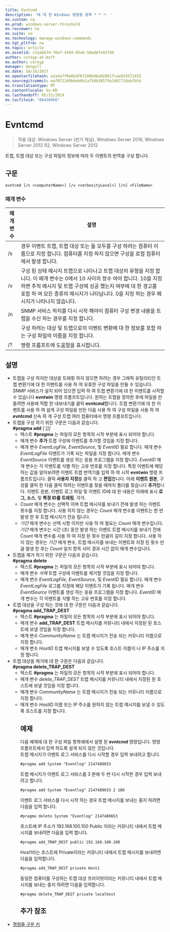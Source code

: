 ```yaml
---
title: Evntcmd
description: '에 대 한 Windows 명령을 항목 * * *- '
ms.custom: na
ms.prod: windows-server-threshold
ms.reviewer: na
ms.suite: na
ms.technology: manage-windows-commands
ms.tgt_pltfrm: na
ms.topic: article
ms.assetid: c1aabb74-76e7-4304-95a6-50ad87e92fd9
author: coreyp-at-msft
ms.author: coreyp
manager: dongill
ms.date: 10/16/2017
ms.openlocfilehash: e2a4a7f9e6bdf6f200b86e028617cae924571455
ms.sourcegitcommit: eaf071249b6eb6b1a758b38579a2d87710abfb54
ms.translationtype: MT
ms.contentlocale: ko-KR
ms.lasthandoff: 05/31/2019
ms.locfileid: "66439456"
---
```

# <a name="evntcmd"></a>Evntcmd

>적용 대상: Windows Server (반기 채널), Windows Server 2016, Windows Server 2012 R2, Windows Server 2012

트랩, 트랩 대상 또는 구성 파일의 정보에 따라 두 이벤트의 번역을 구성 합니다.   
## <a name="syntax"></a>구문  
```  
evntcmd [/s <computerName>] [/v <verbosityLevel>] [/n] <FileName>  
```  
### <a name="parameters"></a>매개 변수  

|      매개 변수      |                                                                                                                                                            설명                                                                                                                                                             |
|---------------------|------------------------------------------------------------------------------------------------------------------------------------------------------------------------------------------------------------------------------------------------------------------------------------------------------------------------------------|
|  /s <computerName>  |                                                         경우 이벤트 트랩, 트랩 대상 또는 둘 모두를 구성 하려는 컴퓨터 이름으로 지정 합니다. 컴퓨터를 지정 하지 않으면 구성을 로컬 컴퓨터에서 발생 합니다.                                                          |
| /v <verbosityLevel> | 구성 된 상태 메시지 트랩으로 나타나고 트랩 대상의 유형을 지정 합니다. 이 매개 변수는 0에서 10 사이의 정수 여야 합니다. 10을 지정 하면 추적 메시지 및 트랩 구성에 성공 했는지 여부에 대 한 경고를 포함 하 여 모든 종류의 메시지가 나타납니다. 0을 지정 하는 경우 메시지가 나타나지 않습니다. |
|         /n          |                                                                                                           SNMP 서비스 하지를 다시 시작 해야이 컴퓨터 구성 변경 내용을 트랩을 수신 하는 경우를 지정 합니다.                                                                                                            |
|     <FileName>      |                                                                                     구성 하려는 대상 및 트랩으로의 이벤트 변환에 대 한 정보를 포함 하는 구성 파일의 이름을 지정 합니다.                                                                                     |
|         /?          |                                                                                                                                                명령 프롬프트에 도움말을 표시합니다.                                                                                                                                                |

## <a name="remarks"></a>설명  
- 트랩을 구성 하지만 대상을 트래핑 하지 않으면 하려는 경우 그래픽 유틸리티인 트랩 변환기에 대 한 이벤트를 사용 하 여 유효한 구성 파일을 만들 수 있습니다. SNMP 서비스가 설치 되어 있으면 입력 하 여 트랩 변환기에 대 한 이벤트를 시작할 수 있습니다 **evntwin** 명령 프롬프트입니다. 원하는 트랩을 정의한 후에 파일을 만들려면 사용에 적합 한 내보내기를 클릭 **evntcmd**합니다. 트랩 변환기에 대 한 이벤트를 사용 하 여 쉽게 구성 파일을 만든 다음 사용 하 여 구성 파일을 사용 하 여 **evntcmd** 신속 하 게 구성 트랩 여러 컴퓨터에서 명령 프롬프트입니다.  
- 트랩을 구성 하기 위한 구문은 다음과 같습니다.  
  **#pragma add**<em><EventLogFile> <EventSource> <EventID> [<Count> [<Period>]]</em>  
  -   텍스트 **#pragma** 는 파일의 모든 항목의 시작 부분에 표시 되어야 합니다.  
  -   매개 변수 **추가** 트랩 구성에 이벤트를 추가할 것임을 지정 합니다.  
  -   매개 변수 *EventLogFile*, *EventSource*, 및 *EventID* 필요 합니다. 매개 변수 *EventLogFile* 이벤트가 기록 되는 파일을 지정 합니다. 매개 변수 *EventSource* 이벤트를 생성 하는 응용 프로그램을 지정 합니다. *EventID* 매개 변수는 각 이벤트를 식별 하는 고유 번호를 지정 합니다. 특정 이벤트에 해당 하는 값을 알아보려면 이벤트 트랩 번역기를 입력 하 여 시작 **evntwin** 명령 프롬프트입니다. 클릭 **사용자 지정**를 클릭 하 고 **편집**합니다. 아래 **이벤트 원본**, 구성를 클릭 한 다음 클릭 하려는 이벤트를 찾을 때까지 폴더를 찾습니다 **추가**합니다. 이벤트 원본, 이벤트 로그 파일 및 이벤트 ID에 대 한 내용은 아래에 표시 **로그, 소스**, 및 **특정 ID를 트래핑**, 각각.  
  -   *Count* 매개 변수는 선택적 이며 트랩 메시지를 보내기 전에 발생 하는 이벤트 횟수를 지정 합니다. 사용 하지 않는 경우는 *Count* 매개 변수를 이벤트는 한 번 발생 한 후 트랩 메시지가 전송 됩니다.  
  -   *기간* 매개 변수는 선택 사항 이지만 사용 하 여 필요는 *Count* 매개 변수입니다. *기간* 매개 변수는 시간 (초) 동안 발생 하는 이벤트 트랩 메시지를 보내기 전에 Count 매개 변수를 사용 하 여 지정 된 횟수 만큼의 길이 지정 합니다. 사용 하지 않는 경우는 *기간* 매개 변수, 트랩 메시지를 보내는 이벤트와 지정 된 횟수 만큼 발생 한 후는 *Count* 일치 항목 사이 경과 시간 없이 매개 변수입니다.  
- 트랩을 제거 하기 위한 구문은 다음과 같습니다.  
  **#pragma delete**<em><EventLogFile> <EventSource> <EventID></em>  
  -   텍스트 **#pragma** 는 파일의 모든 항목의 시작 부분에 표시 되어야 합니다.  
  -   매개 변수 *삭제* 트랩 구성에 이벤트를 제거할 것임을 지정 합니다.  
  -   매개 변수 *EventLogFile*,  *EventSource*, 및 *EventID* 필요 합니다. 매개 변수 *EventLogFile* 로그를 지정에 해당 이벤트가 기록 됩니다. 매개 변수 *EventSource* 이벤트를 생성 하는 응용 프로그램을 지정 합니다. *EventID* 매개 변수는 각 이벤트를 식별 하는 고유 번호를 지정 합니다.  
- 트랩 대상을 구성 하는 것에 대 한 구문은 다음과 같습니다.  
  **#pragma add_TRAP_DEST**<em><CommunityName> <HostID></em>  
  -   텍스트 **#pragma** 는 파일의 모든 항목의 시작 부분에 표시 되어야 합니다.  
  -   매개 변수 **add_TRAP_DEST** 트랩 메시지를 커뮤니티 내에서 지정된 된 호스트에 보낼 것임을 지정 합니다.  
  -   매개 변수 *CommunityName* 는 트랩 메시지가 전송 되는 커뮤니티 이름으로 지정 합니다.  
  -   매개 변수 *HostID* 트랩 메시지를 보낼 수 있도록 호스트 이름이 나 IP 주소를 지정 합니다.  
- 트랩 대상을 제거에 대 한 구문은 다음과 같습니다.  
  **#pragma delete_TRAP_DEST**<em><CommunityName> <HostID></em>  
  - 텍스트 **#pragma** 는 파일의 모든 항목의 시작 부분에 표시 되어야 합니다.  
  - 매개 변수 *delete_TRAP_DEST* 트랩 메시지를 커뮤니티 내에서 지정된 된 호스트에 보낼 것임을 지정 합니다.  
  - 매개 변수 *CommunityName* 는 트랩 메시지가 전송 되는 커뮤니티 이름으로 지정 합니다.  
  - 매개 변수 *HostID* 이름 또는 IP 주소를 원하지 않는 트랩 메시지를 보낼 수 있도록 호스트를 지정 합니다.  
    ## <a name="BKMK_Examples"></a>예제  
    다음 예제에 대 한 구성 파일 항목에에서 설명 된 **evntcmd** 명령입니다. 명령 프롬프트에서 입력 하도록 설계 되지 않은 것입니다.  
    트랩 메시지가 이벤트 로그 서비스를 다시 시작할 경우 입력 보내려고 합니다.  
    ```  
    #pragma add System "Eventlog" 2147489653  
    ```  
    트랩 메시지가 이벤트 로그 서비스를 3 분에 두 번 다시 시작한 경우 입력 보내려고 합니다.  
    ```  
    #pragma add System "Eventlog" 2147489653 2 180  
    ```  
    이벤트 로그 서비스를 다시 시작 하는 경우 트랩 메시지를 보내는 중지 하려면 다음을 입력 합니다.  
    ```  
    #pragma delete System "Eventlog" 2147489653  
    ```  
    호스트에 IP 주소가 192.168.100.100 Public 이라는 커뮤니티 내에서 트랩 메시지를 보내려면 다음을 입력 합니다.  
    ```  
    #pragma add_TRAP_DEST public 192.168.100.100  
    ```  
    Host1라는 호스트에 Private이라는 커뮤니티 내에서 트랩 메시지를 보내려면 다음을 입력합니다.  
    ```  
    #pragma add_TRAP_DEST private Host1  
    ```  
    동일한 컴퓨터를 구성하는 트랩 대상 프라이빗이라는 커뮤니티 내에서 트랩 메시지를 보내는 중지 하려면 다음을 입력합니다.  
    ```  
    #pragma delete_TRAP_DEST private localhost  
    ```  
    ## <a name="additional-references"></a>추가 참조  
- [명령줄 구문 키](command-line-syntax-key.md)  
